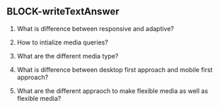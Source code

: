 ## BLOCK-writeTextAnswer

1. What is difference between responsive and adaptive?

2. How to intialize media queries?

3. What are the different media type?

4. What is difference between desktop first approach and mobile first approach?

5. What are the different appraoch to make flexible media as well as flexible media?
